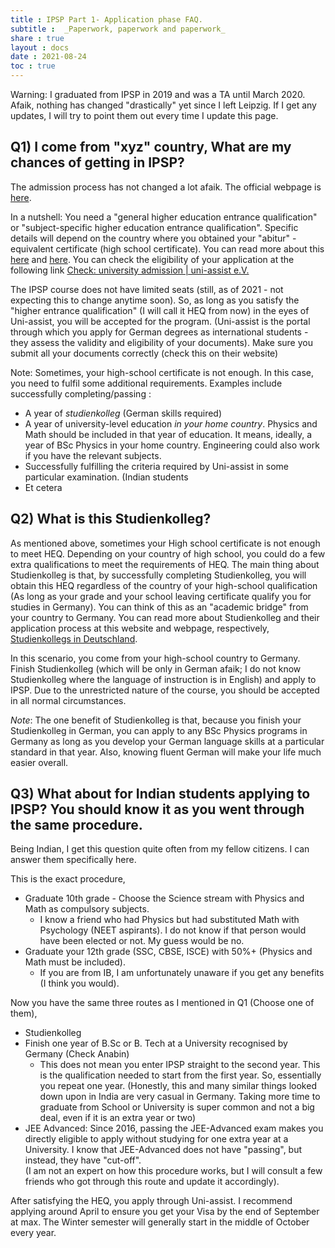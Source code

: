```yaml
---
title : IPSP Part 1- Application phase FAQ.
subtitle :  _Paperwork, paperwork and paperwork_
share : true
layout : docs
date : 2021-08-24
toc : true
---
```


<!-- ## General advice -->



Warning: I graduated from IPSP in 2019 and was a TA until March 2020. Afaik, nothing has changed "drastically" yet since I left Leipzig. If I get any updates, I will try to point them out every time I update this page.  

## Q1) I come from "xyz" country, What are my chances of getting in IPSP? 

The admission process has not changed a lot afaik. The official webpage is [here](https://www.physgeo.uni-leipzig.de/en/studying/courses-of-study/bachelor-international-physics-studies-program-ipsp/course-of-study-bachelor-international-physics-studies-program-ipsp/).

In a nutshell: You need a "general higher education entrance qualification" or "subject-specific higher education entrance qualification". Specific details will depend on the country where you obtained your "abitur" -equivalent certificate (high school certificate).  You can read more about this [here](https://www.uni-assist.de/en/tools/glossary-of-terms/description/details/university-entrance-qualification-hochschulzugangsberechtigung/) and [here](https://www.studying-in-germany.org/german-higher-education-entrance-qualification/).  You can check  the eligibility of your application at the following link [Check: university admission | uni-assist e.V.](https://www.uni-assist.de/en/tools/check-university-admission/)

The IPSP course does not have limited seats (still, as of 2021 - not expecting this to change anytime soon). So, as long as you satisfy the "higher entrance qualification" (I will call it HEQ from now) in the eyes of Uni-assist, you will be accepted for the program. (Uni-assist is the portal through which you apply for German degrees as international students - they assess the validity and eligibility of your documents). Make sure you submit all your documents correctly (check this on their website)

Note: Sometimes, your high-school certificate is not enough. In this case, you need to fulfil some additional requirements. Examples include successfully completing/passing :

- A year of *studienkolleg* (German skills required)
- A year of university-level education *in your home country*. Physics and Math should be included in that year of education. It means, ideally, a year of BSc Physics in your home country. Engineering could also work if you have the relevant subjects.
- Successfully fulfilling the criteria required by Uni-assist in some particular examination. (Indian students
- Et cetera

## Q2) What is this Studienkolleg? 

As mentioned above, sometimes your High school certificate is not enough to meet HEQ. Depending on your country of high school, you could do a few extra qualifications to meet the requirements of HEQ. The main thing about Studienkolleg is that, by successfully completing Studienkolleg, you will obtain this HEQ regardless of the country of your high-school qualification (As long as your grade and your school leaving certificate qualify you for studies in Germany). You can think of this as an "academic bridge" from your country to Germany.  You can read more about Studienkolleg and their application process at this website and webpage, respectively, [Studienkollegs in Deutschland](https://www.studienkollegs.de/The%20application%20process.html).

In this scenario, you come from your high-school country to Germany. Finish Studienkolleg (which will be only in German afaik; I do not know Studienkolleg where the language of instruction is in English) and apply to IPSP. Due to the unrestricted nature of the course, you should be accepted in all normal circumstances.

*Note*: The one benefit of Studienkolleg is that, because you finish your Studienkolleg in German, you can apply to any BSc Physics programs in Germany as long as you develop your German language skills at a particular standard in that year. Also, knowing fluent German will make your life much easier overall.

##  Q3) What about for Indian students applying to IPSP? You should know it as you went through the same procedure.

 Being Indian, I get this question quite often from my fellow citizens. I can answer them specifically here.  

This is the exact procedure,

- Graduate 10th grade - Choose the Science stream with Physics and Math as compulsory subjects.  
  - I know a friend who had Physics but had substituted Math with Psychology (NEET aspirants). I do not know if that person would have been elected or not. My guess would be no.
- Graduate your 12th grade (SSC, CBSE, ISCE)  with 50%+ (Physics and Math must be included).
  - If you are from IB, I am unfortunately unaware if you get any benefits (I think you would).

Now you have the same three routes as I mentioned in Q1 (Choose one of them),
- Studienkolleg
- Finish one year of B.Sc or B. Tech at a University recognised by Germany (Check Anabin)
  - This does not mean you enter IPSP straight to the second year. This is the qualification needed to start from the first year. So, essentially you repeat one year. (Honestly, this and many similar things looked down upon in India are very casual in Germany. Taking more time to graduate from School or University is super common and not a big deal, even if it is an extra year or two)
- JEE Advanced: Since 2016, passing the JEE-Advanced exam makes you directly eligible to apply without studying for one extra year at a University. I know that JEE-Advanced does not have "passing", but instead, they have "cut-off".  
  (I am not an expert on how this procedure works, but I will consult a few friends who got through this route and update it accordingly).

After satisfying the HEQ, you apply through Uni-assist. I recommend applying around April to ensure you get your Visa by the end of September at max. The Winter semester will generally start in the middle of October every year.
